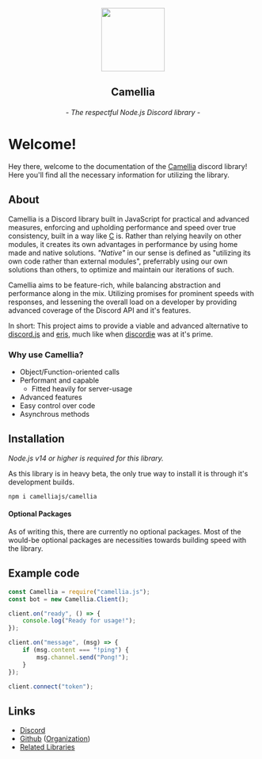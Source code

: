 <br>
<div align="center">
    <img src="https://github.com/camelliajs/camellia/blob/master/icons/camellia.png?raw=true" height="128" width="128"/>
    <h2>Camellia</h2>
    <h6><i>- The respectful Node.js Discord library -</i></h6>
</div>

# Welcome!
Hey there, welcome to the documentation of the [Camellia](https://github.com/camelliajs/camellia) discord library! Here you'll find all the necessary information for utilizing the library.

## About
Camellia is a Discord library built in JavaScript for practical and advanced measures, enforcing and upholding performance and speed over true consistency, built in a way like [C](https://en.wikipedia.org/wiki/C_(programming_language)) is. Rather than relying heavily on other modules, it creates its own advantages in performance by using home made and native solutions. *"Native"* in our sense is defined as "utilizing its own code rather than external modules", preferrably using our own solutions than others, to optimize and maintain our iterations of such.

Camellia aims to be feature-rich, while balancing abstraction and performance along in the mix. Utilizing promises for prominent speeds with responses, and lessening the overall load on a developer by providing advanced coverage of the Discord API and it's features.

In short: This project aims to provide a viable and advanced alternative to [discord.js](https://github.com/discordjs/discord.js) and [eris](https://github.com/abalabahaha/eris), much like when [discordie](https://github.com/qeled/discordie) was at it's prime.

### Why use Camellia?
- Object/Function-oriented calls
- Performant and capable
    - Fitted heavily for server-usage
- Advanced features
- Easy control over code
- Asynchrous methods

## Installation
*Node.js v14 or higher is required for this library.*

As this library is in heavy beta, the only true way to install it is through it's development builds.
```
npm i camelliajs/camellia
```
#### Optional Packages
As of writing this, there are currently no optional packages. Most of the would-be optional packages are necessities towards building speed with the library.

## Example code
```js
const Camellia = require("camellia.js");
const bot = new Camellia.Client();

client.on("ready", () => {
    console.log("Ready for usage!");
});

client.on("message", (msg) => {
    if (msg.content === "!ping") {
        msg.channel.send("Pong!");
    }
});

client.connect("token");
```

## Links
* [Discord](https://discord.gg/CBNJ9ww)
* [Github](https://github.com/camelliajs/camellia) ([Organization](https://github.com/camelliajs))
* [Related Libraries](http://discordapi.com/unofficial/libs.html)